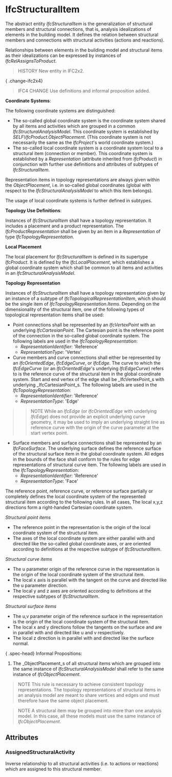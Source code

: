 # IfcStructuralItem

The abstract entity _IfcStructuralItem_ is the generalization of structural members and structural connections, that is, analysis idealizations of elements in the building model. It defines the relation between structural members and connections with structural activities (actions and reactions).

Relationships between elements in the building model and structural items as their idealizations can be expressed by instances of _IfcRelAssignsToProduct_.

> HISTORY  New entity in IFC2x2.

{ .change-ifc2x4}
> IFC4 CHANGE  Use definitions and informal proposition added.

****Coordinate Systems****:

The following coordinate systems are distinguished:

* The so-called global coordinate system is the coordinate system shared by all items and activities which are grouped in a common _IfcStructuralAnalysisModel_. This coordinate system is established by _SELF\IfcProduct.ObjectPlacement_. (This coordinate system is not necessarily the same as the _IfcProject_'s world coordinate system.)
* The so-called local coordinate system is a coordinate system local to a structural item (connection or member). This coordinate system is established by a _Representation_ (attribute inherited from _IfcProduct_) in conjunction with further use definitions and attributes of subtypes of _IfcStructuralItem_.

Representation items in topology representations are always given within the _ObjectPlacement_, i.e. in so-called global coordinates (global with respect to the _IfcStructuralAnalysisModel_ to which this item belongs).

The usage of local coordinate systems is further defined in subtypes.

****Topology Use Definitions****:

Instances of _IfcStructuralItem_ shall have a topology representation. It includes a placement and a product representation. The _IfcProductRepresentation_ shall be given by an item in a _Representation_ of type _IfcTopologyRepresentation_.

**Local Placement**

The local placement for _IfcStructuralItem_ is defined in its supertype _IfcProduct_. It is defined by the _IfcLocalPlacement_, which establishes a global coordinate system which shall be common to all items and activities in an _IfcStructuralAnalysisModel_.

**Topology Representation**

Instances of _IfcStructuralItem_ shall have a topology representation given by an instance of a subtype of _IfcTopologicalRepresentationItem_, which should be the single item of _IfcTopologyRepresentation.Items_. Depending on the dimensionality of the structural item, one of the following types of topological representation items shall be used:

* Point connections shall be represented by an _IfcVertexPoint_ with an underlying _IfcCartesianPoint_. The Cartesian point is the reference point of the connection in the so-called global coordinate system. The following labels are used in the _IfcTopologyRepresentation_:
    * _RepresentationIdentifier_: 'Reference'
    * _RepresentationType_: 'Vertex'
* Curve members and curve connections shall either be represented by an _IfcOrientedEdge_, _IfcEdgeCurve_, or _IfcEdge_. The curve to which the _IfcEdgeCurve_ (or an _IfcOrientedEdge_'s underlying _IfcEdgeCurve_) refers to is the reference curve of the structural item in the global coordinate system. Start and end vertex of the edge shall be _IfcVertexPoint_s with underlying _IfcCartesianPoint_s. The following labels are used in the _IfcTopologyRepresentation_:
    * _RepresentationIdentifier_: 'Reference'
    * _RepresentationType_: 'Edge'
>> NOTE  While an _IfcEdge_ (or _IfcOrientedEdge_ with underlying _IfcEdge_) does not provide an explicit underlying curve geometry, it may be used to imply an underlying straight line as reference curve with the origin of the curve parameter at the start vertex point.
* Surface members and surface connections shall be represented by an _IfcFaceSurface_. The underlying surface defines the reference surface of the structural surface item in the global coordinate system. All edges in the bounds of the face shall conform to the rules for edge representations of structural curve item. The following labels are used in the _IfcTopologyRepresentation_:
    * _RepresentationIdentifier_: 'Reference'
    * _RepresentationType_: 'Face'

The reference point, reference curve, or reference surface partially or completely defines the local coordinate system of the represented structural item according to the following rules. In all cases, The local x,y,z directions form a right-handed Cartesian coordinate system.

_Structural point items_

* The reference point in the representation is the origin of the local coordinate system of the structural item.
* The axes of the local coordinate system are either parallel with and directed like the so-called global coordinate axes, or are oriented according to definitions at the respective subtype of _IfcStructuralItem_.

_Structural curve items_

* The u parameter origin of the reference curve in the representation is the origin of the local coordinate system of the structural item.
* The local x axis is parallel with the tangent on the curve and directed like the u parameter direction.
* The local y and z axes are oriented according to definitions at the respective subtypes of _IfcStructuralItem_.

_Structural surface items_

* The u,v parameter origin of the reference surface in the representation is the origin of the local coordinate system of the structural item.
* The local x and y directions follow the tangents on the surface and are in parallel with and directed like u and v respectively.
* The local z direction is in parallel with and directed like the surface normal.

{ .spec-head}
Informal Propositions:

1. The _ObjectPlacement_s of all structural items which are grouped into the same instance of _IfcStructuralAnalysisModel_ shall refer to the same instance of _IfcObjectPlacement_.

> NOTE  This rule is necessary to achieve consistent topology representations. The topology representations of structural items in an analysis model are meant to share vertices and edges und must therefore have the same object placement.

> NOTE  A structural item may be grouped into more than one analysis model. In this case, all these models must use the same instance of _IfcObjectPlacement_.

## Attributes

### AssignedStructuralActivity
Inverse relationship to all structural activities (i.e. to actions or reactions) which are assigned to this structural member.

